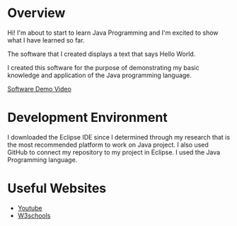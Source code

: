 # Overview

Hi! I'm about to start to learn Java Programming and I'm excited to show what I have learned so far.

The software that I created displays a text that says Hello World.

I created this software for the purpose of demonstrating my basic knowledge and application of the Java programming language.

[Software Demo Video](https://youtu.be/s4Gs7MsLmLI)

# Development Environment

I downloaded the Eclipse IDE since I determined through my research that is the most recommended platform to work on Java project. I also used GitHub to connect my repository to my project in Eclipse.
I used the Java Programming language.

# Useful Websites
* [Youtube](https://www.youtube.com/watch?v=B2N1AKIQfnY)
* [W3schools](https://www.w3schools.com/java/default.asp)
